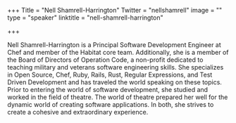 +++
Title = "Nell Shamrell-Harrington"
Twitter = "nellshamrell"
image = ""
type = "speaker"
linktitle = "nell-shamrell-harrington"

+++

Nell Shamrell-Harrington is a Principal Software Development Engineer at Chef and member of the Habitat core team. Additionally, she is a member of the Board of Directors of Operation Code, a non-profit dedicated to teaching military and veterans software engineering skills. She specializes in Open Source, Chef, Ruby, Rails, Rust, Regular Expressions, and Test Driven Development and has traveled the world speaking on these topics. Prior to entering the world of software development, she studied and worked in the field of theatre. The world of theatre prepared her well for the dynamic world of creating software applications. In both, she strives to create a cohesive and extraordinary experience.
